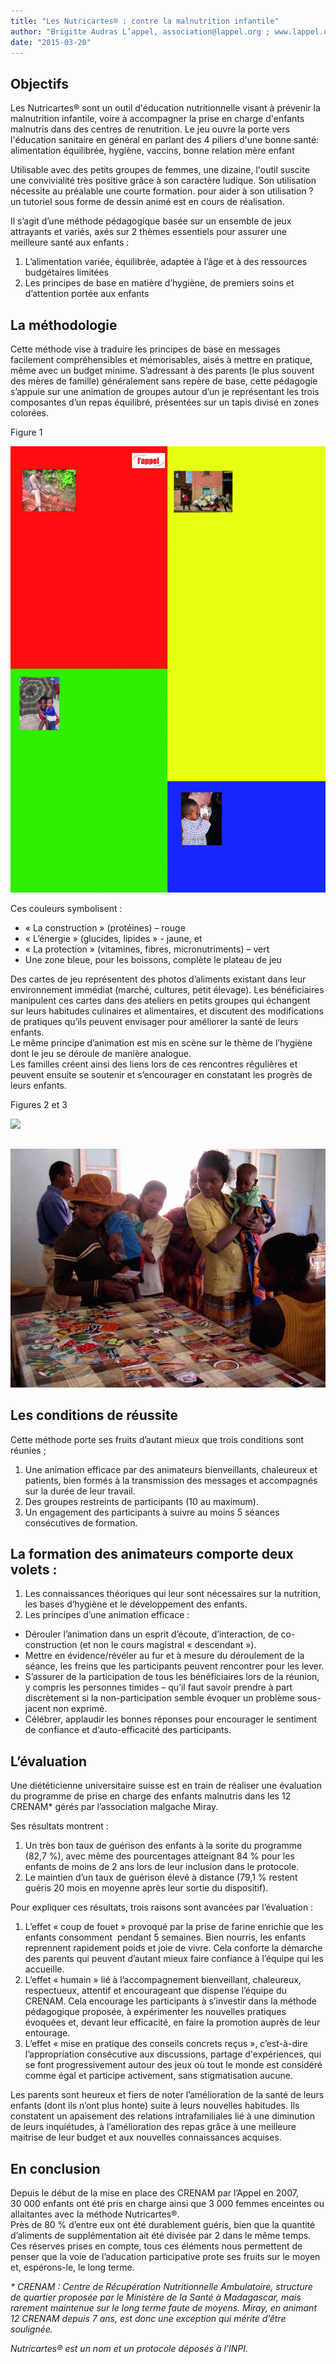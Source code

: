 ```yaml
---
title: "Les Nutricartes® : contre la malnutrition infantile"
author: "Brigitte Audras L’appel, association@lappel.org ; www.lappel.org"
date: "2015-03-20"
---
```


## Objectifs

Les Nutricartes® sont un outil d'éducation nutritionnelle visant à prévenir la malnutrition infantile, voire à accompagner la prise en charge d'enfants malnutris dans des centres de renutrition. Le jeu ouvre la porte vers l'éducation sanitaire en général en parlant des 4 piliers d'une bonne santé: alimentation équilibrée, hygiène, vaccins, bonne relation mère enfant

Utilisable avec des petits groupes de femmes, une dizaine, l'outil suscite une convivialité très positive grâce à son caractère ludique. Son utilisation nécessite au préalable une courte formation. pour aider à son utilisation ? un tutoriel sous forme de dessin animé est en cours de réalisation.

Il s’agit d’une méthode pédagogique basée sur un ensemble de jeux attrayants et variés, axés sur 2 thèmes essentiels pour assurer une meilleure santé aux enfants :

1.  L’alimentation variée, équilibrée, adaptée à l’âge et à des ressources budgétaires limitées
2.  Les principes de base en matière d’hygiène, de premiers soins et d’attention portée aux enfants

## La méthodologie

Cette méthode vise à traduire les principes de base en messages facilement compréhensibles et mémorisables, aisés à mettre en pratique, même avec un budget minime. S’adressant à des parents (le plus souvent des mères de famille) généralement sans repère de base, cette pédagogie s’appuie sur une animation de groupes autour d’un je représentant les trois composantes d’un repas équilibré, présentées sur un tapis divisé en zones colorées.

Figure 1

![](plateau-jeu-aliments.jpg)

Ces couleurs symbolisent :

- « La construction » (protéines) – rouge
- « L’énergie » (glucides, lipides » - jaune, et
- « La protection » (vitamines, fibres, micronutriments) – vert
- Une zone bleue, pour les boissons, complète le plateau de jeu

Des cartes de jeu représentent des photos d’aliments existant dans leur environnement immédiat (marché, cultures, petit élevage). Les bénéficiaires manipulent ces cartes dans des ateliers en petits groupes qui échangent sur leurs habitudes culinaires et alimentaires, et discutent des modifications de pratiques qu’ils peuvent envisager pour améliorer la santé de leurs enfants.  
Le même principe d’animation est mis en scène sur le thème de l’hygiène dont le jeu se déroule de manière analogue.  
Les familles créent ainsi des liens lors de ces rencontres régulières et peuvent ensuite se soutenir et s’encourager en constatant les progrès de leurs enfants.

Figures 2 et 3

![](figure-2-nutricartes-001.JPG)

## 

![](figure-3-nutricartes.JPG)

## Les conditions de réussite

Cette méthode porte ses fruits d’autant mieux que trois conditions sont réunies ;

1.  Une animation efficace par des animateurs bienveillants, chaleureux et patients, bien formés à la transmission des messages et accompagnés sur la durée de leur travail.
2.  Des groupes restreints de participants (10 au maximum).
3.  Un engagement des participants à suivre au moins 5 séances consécutives de formation.

## La formation des animateurs comporte deux volets : 

1.  Les connaissances théoriques qui leur sont nécessaires sur la nutrition, les bases d’hygiène et le développement des enfants.
2.  Les principes d’une animation efficace : 

- Dérouler l’animation dans un esprit d’écoute, d’interaction, de co-construction (et non le cours magistral « descendant »).
- Mettre en évidence/révéler au fur et à mesure du déroulement de la séance, les freins que les participants peuvent rencontrer pour les lever.
- S’assurer de la participation de tous les bénéficiaires lors de la réunion, y compris les personnes timides – qu’il faut savoir prendre à part discrètement si la non-participation semble évoquer un problème sous-jacent non exprimé.
- Célébrer, applaudir les bonnes réponses pour encourager le sentiment de confiance et d’auto-efficacité des participants.

## L’évaluation

Une diététicienne universitaire suisse est en train de réaliser une évaluation du programme de prise en charge des enfants malnutris dans les 12 CRENAM\* gérés par l’association malgache Miray.

Ses résultats montrent :

1.  Un très bon taux de guérison des enfants à la sorite du programme (82,7 %), avec même des pourcentages atteignant 84 % pour les enfants de moins de 2 ans lors de leur inclusion dans le protocole.
2.  Le maintien d’un taux de guérison élevé à distance (79,1 % restent guéris 20 mois en moyenne après leur sortie du dispositif).

Pour expliquer ces résultats, trois raisons sont avancées par l’évaluation :

1.  L’effet « coup de fouet » provoqué par la prise de farine enrichie que les enfants consomment  pendant 5 semaines. Bien nourris, les enfants reprennent rapidement poids et joie de vivre. Cela conforte la démarche des parents qui peuvent d’autant mieux faire confiance à l’équipe qui les accueille.
2.  L’effet « humain » lié à l’accompagnement bienveillant, chaleureux, respectueux, attentif et encourageant que dispense l’équipe du CRENAM. Cela encourage les participants à s’investir dans la méthode pédagogique proposée, à expérimenter les nouvelles pratiques évoquées et, devant leur efficacité, en faire la promotion auprès de leur entourage.
3.  L’effet « mise en pratique des conseils concrets reçus », c’est-à-dire l’appropriation consécutive aux discussions, partage d'expériences, qui se font progressivement autour des jeux où tout le monde est considéré comme égal et participe activement, sans stigmatisation aucune.

Les parents sont heureux et fiers de noter l’amélioration de la santé de leurs enfants (dont ils n’ont plus honte) suite à leurs nouvelles habitudes. Ils constatent un apaisement des relations intrafamiliales lié à une diminution de leurs inquiétudes, à l’amélioration des repas grâce à une meilleure maitrise de leur budget et aux nouvelles connaissances acquises.

## En conclusion

Depuis le début de la mise en place des CRENAM par l’Appel en 2007, 30 000 enfants ont été pris en charge ainsi que 3 000 femmes enceintes ou allaitantes avec la méthode Nutricartes®.  
Près de 80 % d’entre eux ont été durablement guéris, bien que la quantité d’aliments de supplémentation ait été divisée par 2 dans le même temps.  
Ces réserves prises en compte, tous ces éléments nous permettent de penser que la voie de l’aducation participative prote ses fruits sur le moyen et, espérons-le, le long terme.

*\* CRENAM : Centre de Récupération Nutritionnelle Ambulatoire, structure de quartier proposée par le Ministère de la Santé à Madagascar, mais rarement maintenue sur le long terme faute de moyens. Miray, en animant 12 CRENAM depuis 7 ans, est donc une exception qui mérite d’être soulignée.*

*Nutricartes® est un nom et un protocole déposés à l’INPI.*
